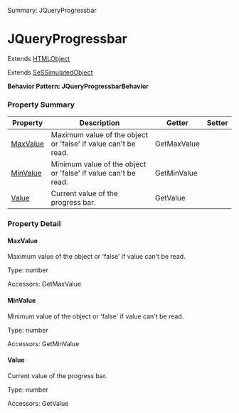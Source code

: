 Summary: JQueryProgressbar

# JQueryProgressbar

Extends [HTMLObject](HTMLObject.md)

Extends [SeSSimulatedObject](SeSSimulatedObject.md)





**Behavior Pattern: JQueryProgressbarBehavior**


<!-- ============================== property summary ========================== -->

	

### Property Summary

| **Property** | **Description** | **Getter** | **Setter** |
| ------------ | --------------- | ---------- | ---------- |
| [MaxValue](#MaxValue) | Maximum value of the object or 'false' if value can't be read. | GetMaxValue |  |
| [MinValue](#MinValue) | Minimum value of the object or 'false' if value can't be read. | GetMinValue |  |
| [Value](#Value) | Current value of the progress bar. | GetValue |  |



	
<!-- ============================== action summary ========================== -->


<!-- ============================== property detail ========================== -->
	
### Property Detail
		
<a name="MaxValue"></a>
#### MaxValue


Maximum value of the object or 'false' if value can't be read.

			
	
			
Type: number
			
			
Accessors: GetMaxValue
			
		
<a name="MinValue"></a>
#### MinValue


Minimum value of the object or 'false' if value can't be read.

			
	
			
Type: number
			
			
Accessors: GetMinValue
			
		
<a name="Value"></a>
#### Value


Current value of the progress bar.

			
	
			
Type: number
			
			
Accessors: GetValue
			
		
	
	
<!-- ============================== action detail ========================== -->
		

